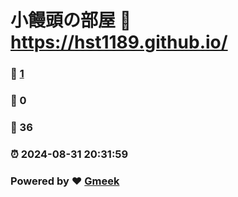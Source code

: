 # 小饅頭の部屋 :link: https://hst1189.github.io/ 
### :page_facing_up: [1](https://hst1189.github.io//tag.html) 
### :speech_balloon: 0 
### :hibiscus: 36 
### :alarm_clock: 2024-08-31 20:31:59 
### Powered by :heart: [Gmeek](https://github.com/Meekdai/Gmeek)
